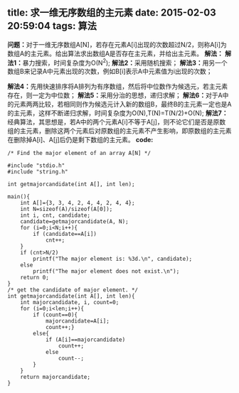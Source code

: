 title: 求一维无序数组的主元素
date: 2015-02-03 20:59:04
tags:
	算法
---
<b>问题：</b>对于一维无序数组A[N]，若存在元素A[i]出现的次数超过N/2，则称A[i]为数组A的主元素。给出算法求出数组A是否存在主元素，并给出主元素。
<b>解法：</b>
<b>解法1：</b>暴力搜索，时间复杂度为O(N<sup>2</sup>);
<b>解法2：</b>采用随机搜索；
<b>解法3：</b>用另一个数组B来记录A中元素出现的次数，例如B[i]表示A中元素值为i出现的次数；
<!--more-->
<b>解法4：</b>先用快速排序将A排列为有序数组，然后将中位数作为候选元，若主元素存在，则一定为中位数；
<b>解法5：</b>采用分治的思想，递归求解；
<b>解法6：</b>对于A中的元素两两比较，若相同则作为候选元计入新的数组B，最终B的主元素一定也是A的主元素，这样不断递归求解，时间复杂度为O(N),T(N)=T(N/2)+O(N);
<b>解法7：</b>经典算法，其思想是，若A中的两个元素A[i]不等于A[j]，则不论它们是否是原数组的主元素，删除这两个元素后对原数组的主元素不产生影响，即原数组的主元素在删除掉A[i]、A[j]后仍是剩下数组的主元素。
<b>code:</b>
```
/* Find the major element of an array A[N] */

#include "stdio.h"
#include "string.h"

int getmajorcandidate(int A[], int len);

main(){
	int A[]={3, 3, 4, 2, 4, 4, 2, 4, 4};
	int N=sizeof(A)/sizeof(A[0]);
	int i, cnt, candidate;
	candidate=getmajorcandidate(A, N);
	for (i=0;i<N;i++){
		if (candidate==A[i])
			cnt++;
	}
	if (cnt>N/2)
		printf("The major element is: %3d.\n", candidate);
	else
		printf("The major element does not exist.\n");
	return 0;
}
/* get the candidate of major element. */
int getmajorcandidate(int A[], int len){
	int majorcandidate, i, count=0;
	for (i=0;i<len;i++){
		if (count==0){
			majorcandidate=A[i];
			count++;}
		else{ 
			if (A[i]==majorcandidate)
				count++;
			else
				count--;
		}
	}
	return majorcandidate;
}
```
